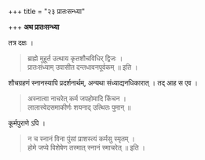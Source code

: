 +++
title = "२३ प्रातःसन्ध्या"

+++
**अथ प्रातःसन्ध्या**

तत्र दक्षः ।

> ब्राह्मे मुहूर्त उत्थाय कृतशौचविधिर् द्विजः ।  
> प्रातःसंध्याम् उपासीत दन्तधावनपूर्वकम् ॥ इति ।

शौचग्रहणं स्नानस्यापि प्रदर्शनार्थम्, अन्यथा संध्याद्यनधिकारात् । तद् आह स एव ।

> अस्नात्वा नाचरेत् कर्म जपहोमादि किंचन ।  
> लालास्वेदसमाकीर्णः शयनाद् उत्थितः पुमान् ॥

कूर्मपुराणे ऽपि ।

> न च स्नानं विना पुंसां प्राशस्त्यं कर्मसु स्मृतम् ।  
> होमे जप्ये विशेषेण तस्मात् स्नानं स्माचरेत् ॥ इति ।
